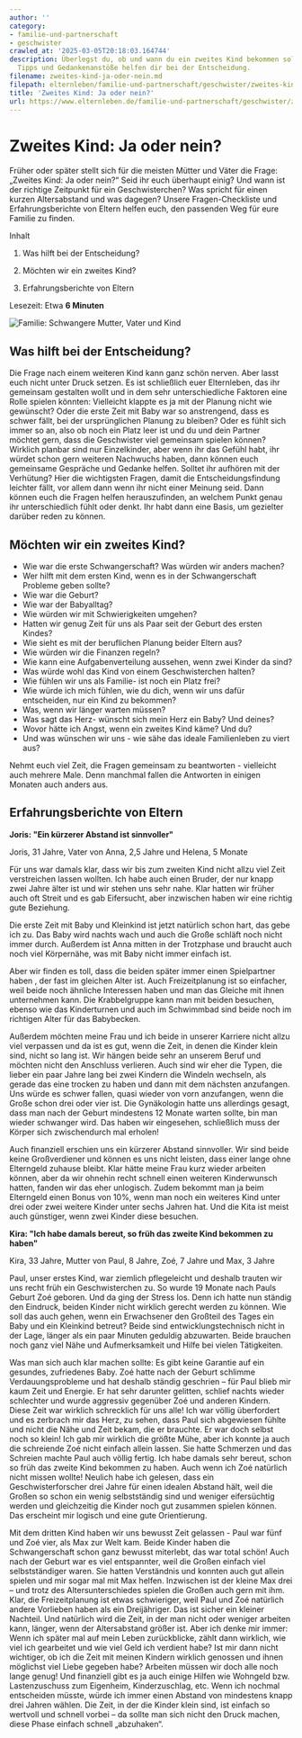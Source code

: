 ```yaml
---
author: ''
category:
- familie-und-partnerschaft
- geschwister
crawled_at: '2025-03-05T20:18:03.164744'
description: Überlegst du, ob und wann du ein zweites Kind bekommen sollst? Unsere
  Tipps und Gedankenanstöße helfen dir bei der Entscheidung.
filename: zweites-kind-ja-oder-nein.md
filepath: elternleben/familie-und-partnerschaft/geschwister/zweites-kind-ja-oder-nein.md
title: 'Zweites Kind: Ja oder nein?'
url: https://www.elternleben.de/familie-und-partnerschaft/geschwister/zweites-kind-ja-oder-nein/
---
```


#  Zweites Kind: Ja oder nein?

Früher oder später stellt sich für die meisten Mütter und Väter die Frage:
„Zweites Kind: Ja oder nein?“ Seid ihr euch überhaupt einig? Und wann ist der
richtige Zeitpunkt für ein Geschwisterchen? Was spricht für einen kurzen
Altersabstand und was dagegen? Unsere Fragen-Checkliste und Erfahrungsberichte
von Eltern helfen euch, den passenden Weg für eure Familie zu finden.

Inhalt

1. Was hilft bei der Entscheidung?

2. Möchten wir ein zweites Kind?

3. Erfahrungsberichte von Eltern

Lesezeit: Etwa **6 Minuten**

![Familie: Schwangere Mutter, Vater und
Kind](/fileadmin/_processed_/5/2/csm_Checkliste_Jetzt_ein_zweites_Kind_Kopie2_637ecab150.jpg)

##  Was hilft bei der Entscheidung?

Die Frage nach einem weiteren Kind kann ganz schön nerven. Aber lasst euch
nicht unter Druck setzen. Es ist schließlich euer Elternleben, das ihr
gemeinsam gestalten wollt und in dem sehr unterschiedliche Faktoren eine Rolle
spielen könnten: Vielleicht klappte es ja mit der Planung nicht wie gewünscht?
Oder die erste Zeit mit Baby war so anstrengend, dass es schwer fällt, bei der
ursprünglichen Planung zu bleiben? Oder es fühlt sich immer so an, also ob
noch ein Platz leer ist und du und dein Partner möchtet gern, dass die
Geschwister viel gemeinsam spielen können?  
Wirklich planbar sind nur Einzelkinder, aber wenn ihr das Gefühl habt, ihr
würdet schon gern weiteren Nachwuchs haben, dann können euch gemeinsame
Gespräche und Gedanke helfen. Solltet ihr aufhören mit der Verhütung? Hier die
wichtigsten Fragen, damit die Entscheidungsfindung leichter fällt, vor allem
dann wenn ihr nicht einer Meinung seid. Dann können euch die Fragen helfen
herauszufinden, an welchem Punkt genau ihr unterschiedlich fühlt oder denkt.
Ihr habt dann eine Basis, um gezielter darüber reden zu können.

##  Möchten wir ein zweites Kind?

  * Wie war die erste Schwangerschaft? Was würden wir anders machen?
  * Wer hilft mit dem ersten Kind, wenn es in der Schwangerschaft Probleme geben sollte?
  * Wie war die Geburt?
  * Wie war der Babyalltag?
  * Wie würden wir mit Schwierigkeiten umgehen?
  * Hatten wir genug Zeit für uns als Paar seit der Geburt des ersten Kindes?
  * Wie sieht es mit der beruflichen Planung beider Eltern aus?
  * Wie würden wir die Finanzen regeln?
  * Wie kann eine Aufgabenverteilung aussehen, wenn zwei Kinder da sind?
  * Was würde wohl das Kind von einem Geschwisterchen halten?
  * Wie fühlen wir uns als Familie- ist noch ein Platz frei?
  * Wie würde ich mich fühlen, wie du dich, wenn wir uns dafür entscheiden, nur ein Kind zu bekommen?
  * Was, wenn wir länger warten müssen?
  * Was sagt das Herz- wünscht sich mein Herz ein Baby? Und deines?
  * Wovor hätte ich Angst, wenn ein zweites Kind käme? Und du?
  * Und was wünschen wir uns - wie sähe das ideale Familienleben zu viert aus?

Nehmt euch viel Zeit, die Fragen gemeinsam zu beantworten - vielleicht auch
mehrere Male. Denn manchmal fallen die Antworten in einigen Monaten auch
anders aus.

##  Erfahrungsberichte von Eltern

**Joris: "Ein kürzerer Abstand ist sinnvoller"**

Joris, 31 Jahre, Vater von Anna, 2,5 Jahre und Helena, 5 Monate

Für uns war damals klar, dass wir bis zum zweiten Kind nicht allzu viel Zeit
verstreichen lassen wollten. Ich habe auch einen Bruder, der nur knapp zwei
Jahre älter ist und wir stehen uns sehr nahe. Klar hatten wir früher auch oft
Streit und es gab Eifersucht, aber inzwischen haben wir eine richtig gute
Beziehung.

Die erste Zeit mit Baby und Kleinkind ist jetzt natürlich schon hart, das gebe
ich zu. Das Baby wird nachts wach und auch die Große schläft noch nicht immer
durch. Außerdem ist Anna mitten in der Trotzphase und braucht auch noch viel
Körpernähe, was mit Baby nicht immer einfach ist.

Aber wir finden es toll, dass die beiden später immer einen Spielpartner haben
, der fast im gleichen Alter ist. Auch Freizeitplanung ist so einfacher, weil
beide noch ähnliche Interessen haben und man das Gleiche mit ihnen unternehmen
kann. Die Krabbelgruppe kann man mit beiden besuchen, ebenso wie das
Kinderturnen und auch im Schwimmbad sind beide noch im richtigen Alter für das
Babybecken.

Außerdem möchten meine Frau und ich beide in unserer Karriere nicht allzu viel
verpassen und da ist es gut, wenn die Zeit, in denen die Kinder klein sind,
nicht so lang ist. Wir hängen beide sehr an unserem Beruf und möchten nicht
den Anschluss verlieren. Auch sind wir eher die Typen, die lieber ein paar
Jahre lang bei zwei Kindern die Windeln wechseln, als gerade das eine trocken
zu haben und dann mit dem nächsten anzufangen. Uns würde es schwer fallen,
quasi wieder von vorn anzufangen, wenn die Große schon drei oder vier ist. Die
Gynäkologin hatte uns allerdings gesagt, dass man nach der Geburt mindestens
12 Monate warten sollte, bin man wieder schwanger wird. Das haben wir
eingesehen, schließlich muss der Körper sich zwischendurch mal erholen!

Auch finanziell erschien uns ein kürzerer Abstand sinnvoller. Wir sind beide
keine Großverdiener und können es uns nicht leisten, dass einer lange ohne
Elterngeld zuhause bleibt. Klar hätte meine Frau kurz wieder arbeiten können,
aber da wir ohnehin recht schnell einen weiteren Kinderwunsch hatten, fanden
wir das eher unlogisch. Zudem bekommt man ja beim Elterngeld einen Bonus von
10%, wenn man noch ein weiteres Kind unter drei oder zwei weitere Kinder unter
sechs Jahren hat. Und die Kita ist meist auch günstiger, wenn zwei Kinder
diese besuchen.

**Kira: "Ich habe damals bereut, so früh das zweite Kind bekommen zu haben"**

Kira, 33 Jahre, Mutter von Paul, 8 Jahre, Zoé, 7 Jahre und Max, 3 Jahre

Paul, unser erstes Kind, war ziemlich pflegeleicht und deshalb trauten wir uns
recht früh ein Geschwisterchen zu. So wurde 19 Monate nach Pauls Geburt Zoé
geboren. Und da ging der Stress los. Denn ich hatte nun ständig den Eindruck,
beiden Kinder nicht wirklich gerecht werden zu können. Wie soll das auch
gehen, wenn ein Erwachsener den Großteil des Tages ein Baby und ein Kleinkind
betreut? Beide sind entwicklungstechnisch nicht in der Lage, länger als ein
paar Minuten geduldig abzuwarten. Beide brauchen noch ganz viel Nähe und
Aufmerksamkeit und Hilfe bei vielen Tätigkeiten.

Was man sich auch klar machen sollte: Es gibt keine Garantie auf ein gesundes,
zufriedenes Baby. Zoé hatte nach der Geburt schlimme Verdauungsprobleme und
hat deshalb ständig geschrien – für Paul blieb mir kaum Zeit und Energie. Er
hat sehr darunter gelitten, schlief nachts wieder schlechter und wurde
aggressiv gegenüber Zoé und anderen Kindern. Diese Zeit war wirklich
schrecklich für uns alle! Ich war völlig überfordert und es zerbrach mir das
Herz, zu sehen, dass Paul sich abgewiesen fühlte und nicht die Nähe und Zeit
bekam, die er brauchte. Er war doch selbst noch so klein! Ich gab mir wirklich
die größte Mühe, aber ich konnte ja auch die schreiende Zoé nicht einfach
allein lassen. Sie hatte Schmerzen und das Schreien machte Paul auch völlig
fertig. Ich habe damals sehr bereut, schon so früh das zweite Kind bekommen zu
haben. Auch wenn ich Zoé natürlich nicht missen wollte! Neulich habe ich
gelesen, dass ein Geschwisterforscher drei Jahre für einen idealen Abstand
hält, weil die Großen so schon ein wenig selbstständig sind und weniger
eifersüchtig werden und gleichzeitig die Kinder noch gut zusammen spielen
können. Das erscheint mir logisch und eine gute Orientierung.

Mit dem dritten Kind haben wir uns bewusst Zeit gelassen - Paul war fünf und
Zoé vier, als Max zur Welt kam. Beide Kinder haben die Schwangerschaft schon
ganz bewusst miterlebt, das war total schön! Auch nach der Geburt war es viel
entspannter, weil die Großen einfach viel selbstständiger waren. Sie hatten
Verständnis und konnten auch gut allein spielen und mir sogar mal mit Max
helfen. Inzwischen ist der kleine Max drei – und trotz des Altersunterschiedes
spielen die Großen auch gern mit ihm. Klar, die Freizeitplanung ist etwas
schwieriger, weil Paul und Zoé natürlich andere Vorlieben haben als ein
Dreijähriger. Das ist sicher ein kleiner Nachteil. Und natürlich wird die
Zeit, in der man nicht oder weniger arbeiten kann, länger, wenn der
Altersabstand größer ist. Aber ich denke mir immer: Wenn ich später mal auf
mein Leben zurückblicke, zählt dann wirklich, wie viel ich gearbeitet und wie
viel Geld ich verdient habe? Ist mir dann nicht wichtiger, ob ich die Zeit mit
meinen Kindern wirklich genossen und ihnen möglichst viel Liebe gegeben habe?
Arbeiten müssen wir doch alle noch lange genug! Und finanziell gibt es ja auch
einige Hilfen wie Wohngeld bzw. Lastenzuschuss zum Eigenheim, Kinderzuschlag,
etc. Wenn ich nochmal entscheiden müsste, würde ich immer einen Abstand von
mindestens knapp drei Jahren wählen. Die Zeit, in der die Kinder klein sind,
ist einfach so wertvoll und schnell vorbei – da sollte man sich nicht den
Druck machen, diese Phase einfach schnell „abzuhaken“.

